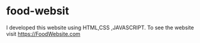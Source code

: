 # food-websit
I developed this website using HTML,CSS ,JAVASCRIPT. To see the website visit https://FoodWebsite.com
